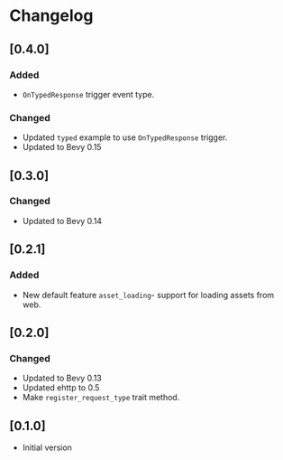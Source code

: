 # Changelog

## [0.4.0]

### Added 

- `OnTypedResponse` trigger event type.

### Changed

- Updated `typed` example to use `OnTypedResponse` trigger.
- Updated to Bevy 0.15

## [0.3.0]

### Changed

- Updated to Bevy 0.14

## [0.2.1]

### Added

- New default feature `asset_loading`- support for loading assets from web.

## [0.2.0]

### Changed

- Updated to Bevy 0.13
- Updated ehttp to 0.5
- Make `register_request_type` trait method.

## [0.1.0]

- Initial version
